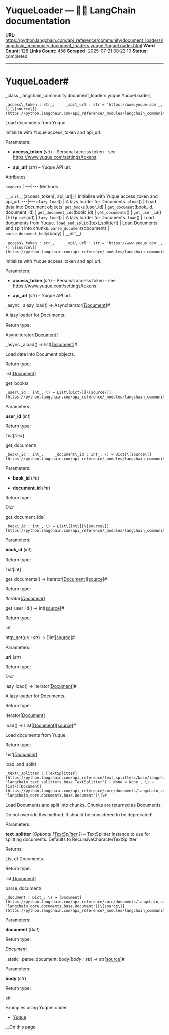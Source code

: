 # YuqueLoader — 🦜🔗 LangChain  documentation

**URL:** https://python.langchain.com/api_reference/community/document_loaders/langchain_community.document_loaders.yuque.YuqueLoader.html
**Word Count:** 128
**Links Count:** 456
**Scraped:** 2025-07-21 08:22:10
**Status:** completed

---

# YuqueLoader\#

_class _langchain\_community.document\_loaders.yuque.YuqueLoader\(

    _access\_token : str_,     _api\_url : str = 'https://www.yuque.com'_, \)[\[source\]](https://python.langchain.com/api_reference/_modules/langchain_community/document_loaders/yuque.html#YuqueLoader)\#     

Load documents from Yuque.

Initialize with Yuque access\_token and api\_url.

Parameters:     

  * **access\_token** \(_str_\) – Personal access token - see <https://www.yuque.com/settings/tokens>.

  * **api\_url** \(_str_\) – Yuque API url.

Attributes

`headers` |    ---|---      Methods

`__init__`\(access\_token\[, api\_url\]\) | Initialize with Yuque access\_token and api\_url.   ---|---   `alazy_load`\(\) | A lazy loader for Documents.   `aload`\(\) | Load data into Document objects.   `get_books`\(user\_id\) |    `get_document`\(book\_id, document\_id\) |    `get_document_ids`\(book\_id\) |    `get_documents`\(\) |    `get_user_id`\(\) |    `http_get`\(url\) |    `lazy_load`\(\) | A lazy loader for Documents.   `load`\(\) | Load documents from Yuque.   `load_and_split`\(\[text\_splitter\]\) | Load Documents and split into chunks.   `parse_document`\(document\) |    `parse_document_body`\(body\) |       \_\_init\_\_\(

    _access\_token : str_,     _api\_url : str = 'https://www.yuque.com'_, \)[\[source\]](https://python.langchain.com/api_reference/_modules/langchain_community/document_loaders/yuque.html#YuqueLoader.__init__)\#     

Initialize with Yuque access\_token and api\_url.

Parameters:     

  * **access\_token** \(_str_\) – Personal access token - see <https://www.yuque.com/settings/tokens>.

  * **api\_url** \(_str_\) – Yuque API url.

_async _alazy\_load\(\) → AsyncIterator\[[Document](https://python.langchain.com/api_reference/core/documents/langchain_core.documents.base.Document.html#langchain_core.documents.base.Document "langchain_core.documents.base.Document")\]\#     

A lazy loader for Documents.

Return type:     

AsyncIterator\[[Document](https://python.langchain.com/api_reference/core/documents/langchain_core.documents.base.Document.html#langchain_core.documents.base.Document "langchain_core.documents.base.Document")\]

_async _aload\(\) → list\[[Document](https://python.langchain.com/api_reference/core/documents/langchain_core.documents.base.Document.html#langchain_core.documents.base.Document "langchain_core.documents.base.Document")\]\#     

Load data into Document objects.

Return type:     

list\[[Document](https://python.langchain.com/api_reference/core/documents/langchain_core.documents.base.Document.html#langchain_core.documents.base.Document "langchain_core.documents.base.Document")\]

get\_books\(

    _user\_id : int_, \) → List\[Dict\][\[source\]](https://python.langchain.com/api_reference/_modules/langchain_community/document_loaders/yuque.html#YuqueLoader.get_books)\#     

Parameters:     

**user\_id** \(_int_\)

Return type:     

_List_\[_Dict_\]

get\_document\(

    _book\_id : int_,     _document\_id : int_, \) → Dict[\[source\]](https://python.langchain.com/api_reference/_modules/langchain_community/document_loaders/yuque.html#YuqueLoader.get_document)\#     

Parameters:     

  * **book\_id** \(_int_\)

  * **document\_id** \(_int_\)

Return type:     

_Dict_

get\_document\_ids\(

    _book\_id : int_, \) → List\[int\][\[source\]](https://python.langchain.com/api_reference/_modules/langchain_community/document_loaders/yuque.html#YuqueLoader.get_document_ids)\#     

Parameters:     

**book\_id** \(_int_\)

Return type:     

_List_\[int\]

get\_documents\(\) → Iterator\[[Document](https://python.langchain.com/api_reference/core/documents/langchain_core.documents.base.Document.html#langchain_core.documents.base.Document "langchain_core.documents.base.Document")\][\[source\]](https://python.langchain.com/api_reference/_modules/langchain_community/document_loaders/yuque.html#YuqueLoader.get_documents)\#     

Return type:     

_Iterator_\[[_Document_](https://python.langchain.com/api_reference/core/documents/langchain_core.documents.base.Document.html#langchain_core.documents.base.Document "langchain_core.documents.base.Document")\]

get\_user\_id\(\) → int[\[source\]](https://python.langchain.com/api_reference/_modules/langchain_community/document_loaders/yuque.html#YuqueLoader.get_user_id)\#     

Return type:     

int

http\_get\(_url : str_\) → Dict[\[source\]](https://python.langchain.com/api_reference/_modules/langchain_community/document_loaders/yuque.html#YuqueLoader.http_get)\#     

Parameters:     

**url** \(_str_\)

Return type:     

_Dict_

lazy\_load\(\) → Iterator\[[Document](https://python.langchain.com/api_reference/core/documents/langchain_core.documents.base.Document.html#langchain_core.documents.base.Document "langchain_core.documents.base.Document")\]\#     

A lazy loader for Documents.

Return type:     

Iterator\[[Document](https://python.langchain.com/api_reference/core/documents/langchain_core.documents.base.Document.html#langchain_core.documents.base.Document "langchain_core.documents.base.Document")\]

load\(\) → List\[[Document](https://python.langchain.com/api_reference/core/documents/langchain_core.documents.base.Document.html#langchain_core.documents.base.Document "langchain_core.documents.base.Document")\][\[source\]](https://python.langchain.com/api_reference/_modules/langchain_community/document_loaders/yuque.html#YuqueLoader.load)\#     

Load documents from Yuque.

Return type:     

_List_\[[_Document_](https://python.langchain.com/api_reference/core/documents/langchain_core.documents.base.Document.html#langchain_core.documents.base.Document "langchain_core.documents.base.Document")\]

load\_and\_split\(

    _text\_splitter : [TextSplitter](https://python.langchain.com/api_reference/text_splitters/base/langchain_text_splitters.base.TextSplitter.html#langchain_text_splitters.base.TextSplitter "langchain_text_splitters.base.TextSplitter") | None = None_, \) → list\[[Document](https://python.langchain.com/api_reference/core/documents/langchain_core.documents.base.Document.html#langchain_core.documents.base.Document "langchain_core.documents.base.Document")\]\#     

Load Documents and split into chunks. Chunks are returned as Documents.

Do not override this method. It should be considered to be deprecated\!

Parameters:     

**text\_splitter** \(_Optional_ _\[_[_TextSplitter_](https://python.langchain.com/api_reference/text_splitters/base/langchain_text_splitters.base.TextSplitter.html#langchain_text_splitters.base.TextSplitter "langchain_text_splitters.base.TextSplitter") _\]_\) – TextSplitter instance to use for splitting documents. Defaults to RecursiveCharacterTextSplitter.

Returns:     

List of Documents.

Return type:     

list\[[Document](https://python.langchain.com/api_reference/core/documents/langchain_core.documents.base.Document.html#langchain_core.documents.base.Document "langchain_core.documents.base.Document")\]

parse\_document\(

    _document : Dict_, \) → [Document](https://python.langchain.com/api_reference/core/documents/langchain_core.documents.base.Document.html#langchain_core.documents.base.Document "langchain_core.documents.base.Document")[\[source\]](https://python.langchain.com/api_reference/_modules/langchain_community/document_loaders/yuque.html#YuqueLoader.parse_document)\#     

Parameters:     

**document** \(_Dict_\)

Return type:     

[_Document_](https://python.langchain.com/api_reference/core/documents/langchain_core.documents.base.Document.html#langchain_core.documents.base.Document "langchain_core.documents.base.Document")

_static _parse\_document\_body\(_body : str_\) → str[\[source\]](https://python.langchain.com/api_reference/_modules/langchain_community/document_loaders/yuque.html#YuqueLoader.parse_document_body)\#     

Parameters:     

**body** \(_str_\)

Return type:     

str

Examples using YuqueLoader

  * [Yuque](https://python.langchain.com/docs/integrations/document_loaders/yuque/)

__On this page